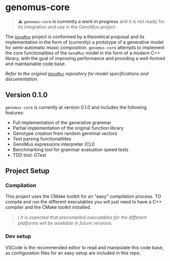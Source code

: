 # genomus-core

> :warning: **`genomus-core` is currently a work in progress** and it is not ready for its integration and use in the GenoMus project.

The [`GenoMus`](https://github.com/lopezmontes/GenoMus) project is conformed by a theoretical proposal and its implementation in the form of (currently) a prototype of a generative model for semi-automatic music composition. `genomus-core` attempts to implement the core functionalities of the `GenoMus` model in the form of a modern C++ library, with the goal of improving performance and providing a well-formed and maintainable code base. 


_Refer to the original [`GenoMus`](https://github.com/lopezmontes/GenoMus) repository for model specifications and documentation._

## Version 0.1.0

`genomus-core` is currently at version 0.1.0 and includes the following features:

 - Full implementation of the generative grammar
 - Partial implementation of the original function library
 - Genotype creation from random germinal vectors
 - Text parsing functionalitites
 - GenoMus expressions interpreter (CLI)
 - Benchmarking tool for grammar evaluation speed tests
 - TDD tool: GTest

## Project Setup

### Compilation

This project uses the CMake toolkit for an "easy" compilation process. TO compile and run the different executables you will just need to have a C++ compiler and the CMake toolkit installed.

> :information_source: _It is expected that precompiled executables for the different platforms will be available in future versions._

### Dev setup

VSCode is the recommended editor to read and manipulate this code base, as configuration files for an easy setup are included in this repo.
 


